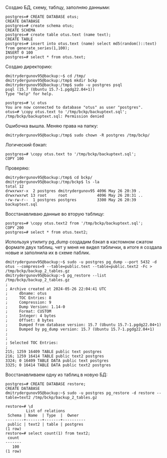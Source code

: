 Создаю БД, схему, таблцу, заполняю данными:
```
postgres=# CREATE DATABASE otus;
CREATE DATABASE
postgres=# create schema otus;
CREATE SCHEMA
postgres=# create table otus.text (name text);
CREATE TABLE
postgres=# insert into otus.text (name) select md5(random()::text) from generate_series(1,100);
INSERT 0 100
postgres=# select * from otus.text;
```
Создаю директорию:
```
dmitrydergunov95@backup:~$ cd /tmp/
dmitrydergunov95@backup:/tmp$ mkdir bckp
dmitrydergunov95@backup:/tmp$ sudo -u postgres psql
psql (15.7 (Ubuntu 15.7-1.pgdg22.04+1))
Type "help" for help.

postgres=# \c otus
You are now connected to database "otus" as user "postgres".
otus=# \copy otus.text to '/tmp/bckp/backuptext.sql';
/tmp/bckp/backuptext.sql: Permission denied
```
Ошибочка вышла. Меняю права на папку:
```
dmitrydergunov95@backup:/tmp$ sudo chown -R postgres /tmp/bckp/
```
Логический бэкап:
```
postgres=# \copy otus.text to '/tmp/bckp/backuptext.sql';
COPY 100
```
Проверяю:
```
dmitrydergunov95@backup:/tmp$ cd bckp/
dmitrydergunov95@backup:/tmp/bckp$ ls -la
total 12
drwxrwxr-x  2 postgres dmitrydergunov95 4096 May 26 20:39 .
drwxrwxrwt 13 root     root             4096 May 26 20:31 ..
-rw-rw-r--  1 postgres postgres         3300 May 26 20:39 backuptext.sql
```
Восстанавливаю данные во вторую таблицу:
```
postgres=# \copy otus.text2 from '/tmp/bckp/backuptext.sql';
COPY 200
postgres=# select * from otus.text2;
```
Используя утилиту pg_dump создадим бэкап в кастомном сжатом формате двух таблиц. чет у меня не видел таблички, в итоге я создала новые и заполнила их в схеме паблик.
```
dmitrydergunov95@backup:~$ sudo -u postgres pg_dump --port 5432 -d otus --compress=9 --table=public.text --table=public.text2 -Fc > /tmp/bckp/backup_2_tables.gz
dmitrydergunov95@backup:~$ pg_restore --list /tmp/bckp/backup_2_tables.gz
;
; Archive created at 2024-05-26 22:04:41 UTC
;     dbname: otus
;     TOC Entries: 8
;     Compression: 9
;     Dump Version: 1.14-0
;     Format: CUSTOM
;     Integer: 4 bytes
;     Offset: 8 bytes
;     Dumped from database version: 15.7 (Ubuntu 15.7-1.pgdg22.04+1)
;     Dumped by pg_dump version: 15.7 (Ubuntu 15.7-1.pgdg22.04+1)
;
;
; Selected TOC Entries:
;
215; 1259 16409 TABLE public text postgres
216; 1259 16414 TABLE public text2 postgres
3324; 0 16409 TABLE DATA public text postgres
3325; 0 16414 TABLE DATA public text2 postgres
```
Восстанавливаем одну из таблиц в новую БД:
```
postgres=# CREATE DATABASE restore;
CREATE DATABASE
dmitrydergunov95@backup:~$ sudo -u postgres pg_restore -d restore --table=text2 /tmp/bckp/backup_2_tables.gz
```
```
restore=# \d
         List of relations
 Schema | Name  | Type  |  Owner
--------+-------+-------+----------
 public | text2 | table | postgres
(1 row)
restore=# select count(1) from text2;
 count
-------
   100
(1 row)
```
